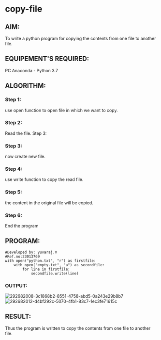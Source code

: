 # copy-file
## AIM:
To write a python program for copying the contents from one file to another file.
## EQUIPEMENT'S REQUIRED: 
PC
Anaconda - Python 3.7
## ALGORITHM: 
### Step 1:
use open function to open file in which we want to copy.
### Step 2: 
Read the file.
Step 3:
### Step 3: 
now create new file.
### Step 4:  
use write function to copy the read file.
### Step 5: 
the content in the original file will be copied.
### Step 6: 
End the program
## PROGRAM:
```
#Developed by: yuvaraj.V
#Ref.no:23013769
with open("python.txt", "r") as firstfile:
    with open("empty.txt", "a") as secondfile:
        for line in firstfile:
            secondfile.write(line)
```
### OUTPUT:
![292682008-3c1868b2-8551-4758-abd5-0a243e29b8b7](https://github.com/nainamohamed09642/copy-file/assets/151916360/89cec656-305d-4918-b53d-d8d06b78acdf)
![292682012-d4bf292c-5070-4fb1-83c7-1ec3fe71615c](https://github.com/nainamohamed09642/copy-file/assets/151916360/688ba20e-9d61-42a4-a379-dd97cd50a243)



## RESULT:
Thus the program is written to copy the contents from one file to another file.

